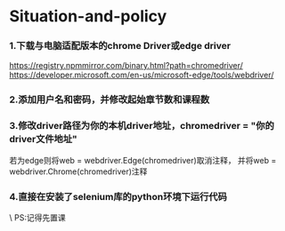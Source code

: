# Situation-and-policy
### 1.下载与电脑适配版本的chrome Driver或edge driver
https://registry.npmmirror.com/binary.html?path=chromedriver/   \
https://developer.microsoft.com/en-us/microsoft-edge/tools/webdriver/
### 2.添加用户名和密码，并修改起始章节数和课程数
### 3.修改driver路径为你的本机driver地址，chromedriver = "你的driver文件地址"
若为edge则将web = webdriver.Edge(chromedriver)取消注释，
并将web = webdriver.Chrome(chromedriver)注释
### 4.直接在安装了selenium库的python环境下运行代码
\ 
PS:记得先置课

